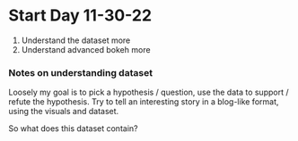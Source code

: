 # Start Day 11-30-22

1. Understand the dataset more
2. Understand advanced bokeh more

### Notes on understanding dataset

Loosely my goal is to pick a hypothesis / question, use the data to support / refute the hypothesis. Try to tell an interesting story in a blog-like format, using the visuals and dataset.

So what does this dataset contain?
